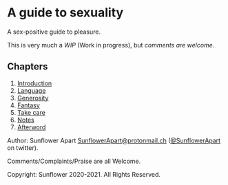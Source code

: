 # A guide to sexuality

A sex-positive guide to pleasure.

This is very much a _WIP_ (Work in progress), but _comments are welcome_.

## Chapters

1. [Introduction](https://sunflowerapart.github.io/HowToMakeHerFlower/introduction.html)
2. [Language](https://sunflowerapart.github.io/HowToMakeHerFlower/language.html)
3. [Generosity](https://sunflowerapart.github.io/HowToMakeHerFlower/generosity.html)
4. [Fantasy](https://sunflowerapart.github.io/HowToMakeHerFlower/fantasy.html)
5. [Take care](https://sunflowerapart.github.io/HowToMakeHerFlower/take-care.html)
6. [Notes](https://sunflowerapart.github.io/HowToMakeHerFlower/notes.html)
7. [Afterword](https://sunflowerapart.github.io/HowToMakeHerFlower/afterword.html)

Author: Sunflower Apart
[SunflowerApart@protonmail.ch](mailto:SunflowerApart@protonmail.ch)
([@SunflowerApart](https://twitter.com/SunflowerApart) on twitter).

Comments/Complaints/Praise are all Welcome.

Copyright: Sunflower 2020-2021. All Rights Reserved.

